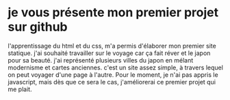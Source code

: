 # je vous présente mon premier projet sur github
l'apprentissage du html et du css, m'a permis d'élaborer mon premier site statique.
j'ai souhaité travailler sur le voyage car ça fait réver et le japon pour sa beauté.
j'ai représenté plusieurs villes du japon en mélant modernisme et cartes anciennes.
c'est un site assez simple, à travers lequel on peut voyager d'une page à l'autre.
Pour le moment, je n'ai pas appris le javascript, mais dès que ce sera le cas,
j'améliorerai ce premier projet qui me plait.
